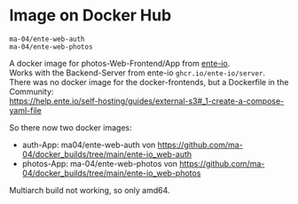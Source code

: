 # Image on Docker Hub  
`ma-04/ente-web-auth` <br>
`ma-04/ente-web-photos`

A docker image for photos-Web-Frontend/App from [ente-io](https://ente.io/).  
Works with the Backend-Server from ente-io `ghcr.io/ente-io/server`.  
There was no docker image for the docker-frontends, but a Dockerfile in the Community:  
https://help.ente.io/self-hosting/guides/external-s3#_1-create-a-compose-yaml-file   

So there now two docker images:  
- auth-App: ma04/ente-web-auth von https://github.com/ma-04/docker_builds/tree/main/ente-io_web-auth
- photos-App: ma-04/ente-web-photos von https://github.com/ma-04/docker_builds/tree/main/ente-io_web-photos

Multiarch build not working, so only amd64. 